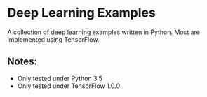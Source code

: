 # Deep Learning Examples
A collection of deep learning examples written in Python.  Most are implemented
using TensorFlow.

## Notes:
* Only tested under Python 3.5
* Only tested under TensorFlow 1.0.0
